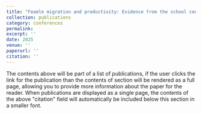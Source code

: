 ```yaml
---
title: "Feamle migration and productivity: Evidence from the school consolidation in China"
collection: publications
category: conferences
permalink: 
excerpt: ''
date: 2025
venue: ''
paperurl: ''
citation: ''
---
```


The contents above will be part of a list of publications, if the user clicks the link for the publication than the contents of section will be rendered as a full page, allowing you to provide more information about the paper for the reader. When publications are displayed as a single page, the contents of the above "citation" field will automatically be included below this section in a smaller font.
